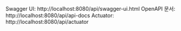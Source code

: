 Swagger UI: http://localhost:8080/api/swagger-ui.html
OpenAPI 문서: http://localhost:8080/api/api-docs
Actuator: http://localhost:8080/api/actuator